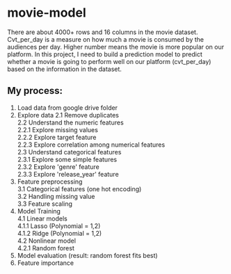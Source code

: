 # movie-model
There are about 4000+ rows and 16 columns in the movie dataset. Cvt_per_day is a measure on how much a movie is consumed by the audiences per day. Higher number means the movie is more popular on our platform.
In this project, I need to build a prediction model to predict whether a movie is going to perform well on our platform (cvt_per_day) based on the information in the dataset.

## My process:
1. Load data from google drive folder 
2. Explore data
  2.1 Remove duplicates \
  2.2 Understand the numeric features\
    2.2.1 Explore missing values\
    2.2.2 Explore target feature\
    2.2.3 Explore correlation among numerical features\
  2.3 Understand categorical features\
    2.3.1 Explore some simple features\
    2.3.2 Explore 'genre' feature\
    2.3.3 Explore 'release_year' feature
 3. Feature preprocessing\
   3.1 Categorical features (one hot encoding)\
   3.2 Handling missing value\
   3.3 Feature scaling
 4. Model Training\
   4.1 Linear models<br> 
    4.1.1 Lasso (Polynomial = 1,2)\
    4.1.2 Ridge (Polynomial = 1,2)\
  4.2 Nonlinear model\
    4.2.1 Random forest
 5. Model evaluation (result: random forest fits best)
 6. Feature importance
    
